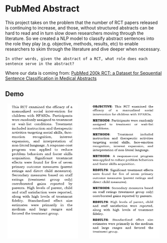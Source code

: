 # PubMed Abstract

This project takes on the problem that the number of RCT 
papers released is continuing to increase, and those, without 
structured abstracts can be hard to read and in turn slow down 
researchers moving through the literature. So we created a NLP 
model to classify abstract sentences into the role they play 
(e.g. objective, methods, results, etc) to enable researchers 
to skim through the literature and dive deeper when necessary.

```
In other words, given the abstract of a RCT, what role does each sentence serve in the abstract?
```

Where our data is coming from: [PubMed 200k RCT: a Dataset for Sequential Sentence Classification in Medical Abstracts](https://arxiv.org/abs/1710.06071)


## Demo

<p align="center">
  <img alt="Balasana" src="https://github.com/khushimitr/PubMedAbstracts/blob/main/images/Screenshot_1.png" width="45%">
&nbsp; &nbsp; &nbsp; &nbsp;
  <img alt="Hastauttasana" src="https://github.com/khushimitr/PubMedAbstracts/blob/main/images/Screenshot_2.png" width="45%">
</p>
